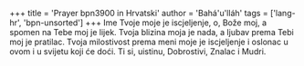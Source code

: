 +++
title = 'Prayer bpn3900 in Hrvatski'
author = 'Bahá'u'lláh'
tags = ['lang-hr', 'bpn-unsorted']
+++
Ime Tvoje moje je iscjeljenje, o, Bože moj, a spomen na Tebe moj je lijek. Tvoja blizina moja je nada, a ljubav prema Tebi moj je pratilac. Tvoja milostivost prema meni moje je iscjeljenje i oslonac u ovom i u svijetu koji će doći. Ti si, uistinu, Dobrostivi, Znalac i Mudri.
